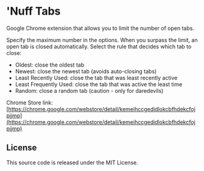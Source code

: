 'Nuff Tabs
==========

Google Chrome extension that allows you to limit the number of open tabs.

Specify the maximum number in the options. When you surpass the limit, an open tab is closed automatically. Select the rule that decides which tab to close:
- Oldest: close the oldest tab
- Newest: close the newest tab (avoids auto-closing tabs)
- Least Recently Used: close the tab that was least recently active
- Least Frequently Used: close the tab that was active the least time
- Random: close a random tab (caution - only for daredevils)

Chrome Store link: [https://chrome.google.com/webstore/detail/kemeihccgedidlokcbfhdekcfojpjjmp](https://chrome.google.com/webstore/detail/kemeihccgedidlokcbfhdekcfojpjjmp)

License
-------

This source code is released under the MIT License.
